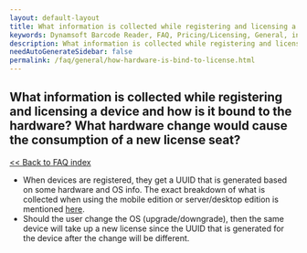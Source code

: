 ```yaml
---
layout: default-layout
title: What information is collected while registering and licensing a device and how it is bind to the hardware information? What hardware change would cause a new license consumption?
keywords: Dynamsoft Barcode Reader, FAQ, Pricing/Licensing, General, information gathered, hardware bind, new license consumption
description: What information is collected while registering and licensing a device and how it is bind to the hardware information? What hardware change would cause a new license consumption?
needAutoGenerateSidebar: false
permalink: /faq/general/how-hardware-is-bind-to-license.html
---
```


## What information is collected while registering and licensing a device and how is it bound to the hardware? What hardware change would cause the consumption of a new license seat?

[<< Back to FAQ index](index.md)

- When devices are registered, they get a UUID that is generated based on some hardware and OS info. The exact breakdown of what is collected when using the mobile edition or server/desktop edition is mentioned [here](https://www.dynamsoft.com/license-server/docs/about/terms.html#generate-a-uuid).
- Should the user change the OS (upgrade/downgrade), then the same device will take up a new license since the UUID that is generated for the device after the change will be different.

